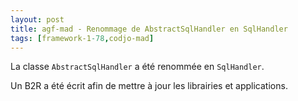 ```yaml
---
layout: post
title: agf-mad - Renommage de AbstractSqlHandler en SqlHandler
tags: [framework-1-78,codjo-mad]
---
```

La classe ```AbstractSqlHandler``` a été renommée en ```SqlHandler```.

Un B2R a été écrit afin de mettre à jour les librairies et applications.